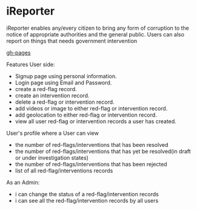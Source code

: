 # iReporter
iReporter enables any/every citizen to bring any form of corruption to the notice of appropriate authorities and the general public. Users can also report on things that needs government intervention


[gh-pages](https://kyakusahmed.github.io/iReporter/UI)


Features User side:

-    Signup page using personal information.
-   Login page using Email and Password.
-    create a red-flag record.
-   create an intervention record.
-   delete a red-flag or intervention record.
-   add videos or image to either red-flag or intervention record.
-   add geolocation to either red-flag or intervention record.
-   view all user red-flag  or intervention records a user has created.

User's profile where a User can view
-    the number of red-flags/interventions that has been resolved
-    the number of red-flags/interventions that has yet be resolved(in draft or under investigation states)
-    the number of red-flags/interventions that has been rejected
-    list of all red-flag/interventions records


As an Admin:

-   i can change the status of a red-flag/intervention records
-   i can see all the red-flag/intervention records by all users

